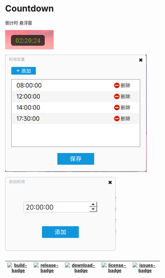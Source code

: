 # Countdown
倒计时 悬浮窗

![悬浮窗](assets/001.png)

![时间点](assets/002.png)

![设置时间点](assets/003.png)

## 

|[![build-badge]][build-link] |[![release-badge]][release-link] | [![download-badge]][download-link]|[![license-badge]][license-link]|[![issues-badge]][issues-link]|
|-----------------|-----------------|-----------------|-----------------|-----------------|

[build-link]: https://github.com/jlqwer/countdown/actions?query=workflow%3AWindows "WindowsAction"
[build-badge]: https://github.com/jlqwer/countdown/workflows/Windows/badge.svg  "Windows"

[release-link]: https://github.com/jlqwer/countdown/releases "Release status"
[release-badge]: https://img.shields.io/github/release/jlqwer/countdown.svg?style=flat-square "Release status"

[download-link]: https://github.com/jlqwer/countdown/releases/latest "Download status"
[download-badge]: https://img.shields.io/github/downloads/jlqwer/countdown/total.svg?style=flat-square "Download status"

[license-link]: https://github.com/jlqwer/countdown/blob/master/LICENSE "LICENSE"
[license-badge]: https://img.shields.io/badge/license-GNU%20General%20Public%20License%20v3.0-blue.svg "MIT"

[issues-link]: https://github.com/jlqwer/countdown/issues "Issues"
[issues-badge]: https://img.shields.io/badge/github-issues-red.svg?maxAge=60 "Issues"